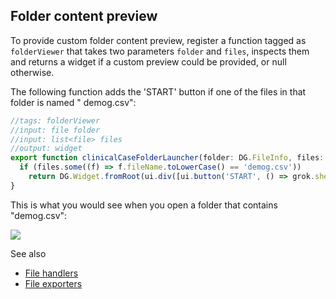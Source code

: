 <!-- TITLE: Develop custom file handlers -->

## Folder content preview

To provide custom folder content preview, register a function tagged as `folderViewer` that takes two
parameters `folder` and `files`, inspects them and returns a widget if a custom preview could be provided, or null
otherwise.

The following function adds the 'START' button if one of the files in that folder is named "
demog.csv":

```js
//tags: folderViewer
//input: file folder
//input: list<file> files
//output: widget
export function clinicalCaseFolderLauncher(folder: DG.FileInfo, files: DG.FileInfo[]): DG.Widget | undefined {
  if (files.some((f) => f.fileName.toLowerCase() == 'demog.csv'))
    return DG.Widget.fromRoot(ui.div([ui.button('START', () => grok.shell.info('Foo'))]));
}
```

This is what you would see when you open a folder that contains "demog.csv":

![](folder-content-preview.png)

See also

* [File handlers](file-handlers.md)
* [File exporters](file-exporters.md)